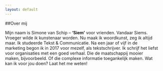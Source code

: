 ```yaml
---
layout: default
---
```


##Over mij

Mijn naam is Simone van Schip – **‘Siem’** voor vrienden. Vandaar Siems. Vroeger wilde ik kunstenaar worden. Nu maak ik woordkunst, zeg ik altijd maar. Ik studeerde Tekst & Communicatie. Na een jaar of vijf in de marketing begon ik in 2017 voor mezelf, als tekstschrijver. Ik schrijf het liefst voor organisaties met een goed verhaal. Die de maatschappij mooier maken, bijvoorbeeld. Of die complexe informatie toegankelijk maken. Wat kan ik voor jou doen? Laat het me weten!
